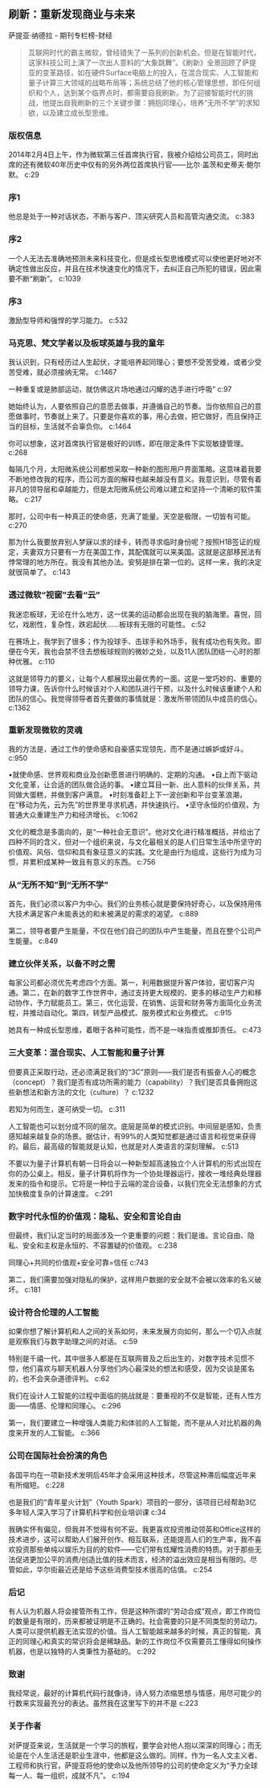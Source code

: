 ## 刷新：重新发现商业与未来

萨提亚·纳德拉  -  期刊专栏榜-财经

> 互联网时代的霸主微软，曾经错失了一系列的创新机会。但是在智能时代，这家科技公司上演了一次出人意料的“大象跳舞”。《刷新》全景回顾了萨提亚的变革路径，如在硬件Surface电脑上的投入，在混合现实、人工智能和量子计算三大领域的战略布局等；系统总结了他的核心管理思想，即任何组织和个人，达到某个临界点时，都需要自我刷新。为了迎接智能时代的挑战，他提出自我刷新的三个关键步骤：拥抱同理心，培养“无所不学”的求知欲，以及建立成长型思维。

### 版权信息

2014年2月4日上午，作为微软第三任首席执行官，我被介绍给公司员工，同时出席的还有微软40年历史中仅有的另外两位首席执行官——比尔·盖茨和史蒂夫·鲍尔默。 c:29

### 序1

他总是处于一种对话状态，不断与客户、顶尖研究人员和高管沟通交流。 c:383

### 序2

一个人无法去准确地预测未来科技变化，但是成长型思维模式可以使他更好地对不确定性做出反应，并且在技术快速变化的情况下，去纠正自己所犯的错误，因此需要不断“刷新”。 c:1039

### 序3

激励型导师和强悍的学习能力。 c:532

### 马克思、梵文学者以及板球英雄与我的童年

我认识到，只有经历过人生起伏，才能培养起同理心；要想不受苦受难，或者少受苦受难，就必须接纳无常。 c:1467

一种重复或是肺部运动，就仿佛这片场地通过闪耀的选手进行呼吸” c:97

她始终认为，人要依照自己的意愿去做事，并遵循自己的节奏。当你依照自己的意愿做事时，节奏就上来了。只要是你喜欢的事，用心去做，把它做好，而且保持正当的目标，生活就不会辜负你。 c:1464

你可以想象，这对首席执行官是极好的训练，即在限定条件下实现敏捷管理。 c:268

每隔几个月，太阳微系统公司都想采取一种新的图形用户界面策略。这意味着我要不断地修改我的程序，而公司方面的解释也越来越没有意义。我意识到，尽管有着非凡的领导层和卓越能力，但是太阳微系统公司难以建立和坚持一个清晰的软件策略。 c:217

那时，公司中有一种真正的使命感，充满了能量。天空是极限，一切皆有可能。 c:270

那为什么我要放弃别人梦寐以求的绿卡，转而寻求临时身份呢？按照H1B签证的规定，夫妻双方只要有一方在美国工作，其配偶就可以来美国。这就是这部移民法有悖常理的地方所在。我没有其他办法。安努是排在第一位的。这样一来，我的决定就很简单了。 c:143

### 透过微软“视窗”去看“云”

我迷恋板球，无论在什么地方，这一优美的运动都会出现在我的脑海里。喜悦，回忆，戏剧性，复杂性，跌宕起伏……板球有无限的可能性。
 c:52

在赛场上，我学到了很多；作为投球手、击球手和外场手，我有成功也有失败。即便在今天，我也会禁不住去想板球规则的微妙之处，以及11人团队团结一心时的那种优雅。 c:110

这就是领导力的要义，让每个人都展现出最优秀的一面。这是一堂巧妙的、重要的领导力课，告诉你什么时候该对个人和团队进行干预，以及什么时候该重建个人和团队的信心。我觉得领导者首先要做的事情就是：激发所带领团队中成员的信心。 c:1362

### 重新发现微软的灵魂

我的方法是，通过工作的使命感和自豪感实现领先，而不是通过嫉妒或好斗。 c:950

•就使命感、世界观和商业及创新愿景进行明确的、定期的沟通。
•自上而下驱动文化变革，让合适的团队做合适的事。
•建立耳目一新、出人意料的伙伴关系，共同做大蛋糕，并做到客户满意。
•时刻准备赶上下一波创新和平台变革浪潮，在“移动为先，云为先”的世界里寻求机遇，并快速执行。
•坚守永恒的价值观，为普通大众重建生产力和经济增长。 c:1062

文化的概念是多面向的，是“一种社会无意识”。他对文化进行精准概括，并给出了四种不同的含义，但对一个组织来说，与文化最相关的是人们日常生活中所坚守的价值观、风俗、信仰和具有象征意义的实践。文化是由行为组成，这些行为成为习惯，并累积成某种一致且有意义的东西。 c:756

### 从“无所不知”到“无所不学”

首先，我们必须以客户为中心。我们的业务核心就是要保持好奇心，以及保持用伟大技术满足客户未能表达的和未被满足的需求的渴望。 c:889

第二，领导者要产生能量，不仅在他们自己的团队中产生能量，而且在整个公司产生能量。 c:849

### 建立伙伴关系，以备不时之需

每家公司都必须优先考虑四个方面。第一，利用数据提升客户体验，密切客户沟通。第二，在新的数字工作世界中，通过支持更大规模的、更多的移动生产力和移动协作，予力赋能员工。第三，优化运营，在销售、运营和财务等方面简化业务流程，并推动自动化。第四，转型产品模式、服务模式和业务模式。 c:915

她具有一种成长型思维，着眼于各种可能性，而不是一味指责或推卸责任。 c:473

### 三大变革：混合现实、人工智能和量子计算

但要真正采取行动，还必须满足我们的“3C”原则——我们是否有振奋人心的概念（concept）？我们是否有成功所需的能力（capability）？我们是否具备拥抱这些新想法和新方法的文化（culture）？ c:1232

若知为何而生，遂可纳受一切。 c:311

人工智能也可以划分成不同的层次。底层是简单的模式识别。中间层是感知，负责感知越来越复杂的场景。据估计，有99%的人类知觉都是通过语言和视觉来获得的。最后，最高级的智能就是认知，也就是对人类语言的深刻理解。 c:513

不要以为量子计算机有朝一日将会以一种新型超高速独立个人计算机的形式出现在你的办公桌上。相反，量子计算机将作为一个协处理器运行，接收一堆经典处理器发来的指令和提示。它将是一种位于云端的混合设备，以我们完全无法想象的方式加快极度复杂的计算速度。 c:291

### 数字时代永恒的价值观：隐私、安全和言论自由

但最终，我们认定当时的局面涉及一个更重要的问题：我们是谁。言论自由、隐私、安全和主权是永恒的、不容置疑的价值观。 c:238

同理心+共同的价值观+安全可靠=信任 c:743

第二，我们需要加强对隐私的保护，这样用户数据的安全就不会被以效率的名义破坏。 c:181

### 设计符合伦理的人工智能

如果你想了解计算机和人之间的关系如何，未来发展方向如何，那么一个切入点就是观察我们与数字助理之间的对话。 c:59

特别是千禧一代，其中很多人都是在互联网普及之后出生的，对数字技术见惯不惊，他们喜欢与聊天机器人分享他们内心最深处的想法和感受，因为交谈是匿名的，也不会夹杂道德评判。 c:62

我们在设计人工智能的过程中面临的挑战就是：要重视的不仅是智能，还有人性方面——情感、伦理和同理心。 c:296

第一，我们要建立一种增强人类能力和体验的人工智能，而不是从人对比机器的角度来开发的人工智能。 c:366

### 公司在国际社会扮演的角色

各国平均在一项新技术发明后45年才会采用这种技术，尽管这种滞后幅度近年来有所缩短。 c:228

也是我们的“青年星火计划”（Youth Spark）项目的一部分，该项目已经帮助3亿多年轻人深入学习了计算机科学和创业培训课 c:34

我确实怀有偏见，但我并不觉得有何不妥。我更喜欢投资推动领英和Office这样的技术进步，这可以帮助人们展开创作、相互联系，还能提高人们的生产率，我不喜欢投资那些单纯以娱乐为目的的软件——它们带有炫耀性消费的特质。对于那些无法促进更加公平的消费/创造比值的技术而言，经济的溢出效应是相当有限的。尽管如此，华尔街最近还是给予这些消费型技术很高的估值。 c:254

### 后记

有人认为机器人将会接管所有工作，但是这种所谓的“劳动合成”观点，即工作岗位的数量是有限的，历来都被证明是不正确的。社会需要的只是不同类型的劳动力。人类可以提供机器无法实现的价值。当人工智能越来越多的时候，真正的智能、真正的同理心和真实的常识将会是稀缺品。新的工作岗位不仅需要员工懂得如何操作机器，也是以独特的人类秉性为基础的。 c:292

### 致谢

我经常说，最好的计算机代码行就像诗，诗人努力浓缩思想与情感，用尽可能少的行数来实现最充分的表达。虽然我在这里写下的并不是 c:223

### 关于作者

对萨提亚来说，生活就是一个学习的旅程，要学会对他人抱以深深的同理心；而无论是在个人生活还是职业生涯中，他都是这么做的。同样，作为一名人文主义者、工程师和执行官，萨提亚将他的使命以及他所领导的公司的使命定义为“予力全球每一人、每一组织，成就不凡”。 c:194
